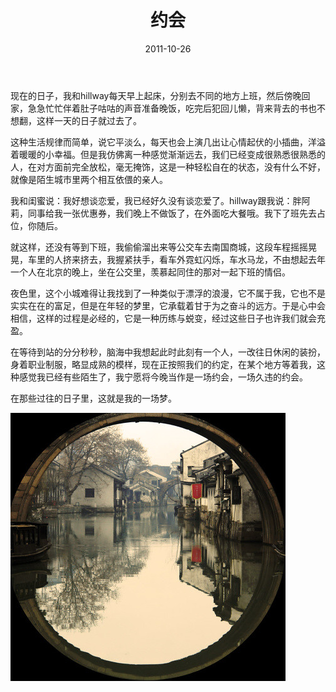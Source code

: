 ﻿---
title: "约会"
date: 2011-10-26
categories: 
  - "essay"
tags: 
  - "约会"
---

现在的日子，我和hillway每天早上起床，分别去不同的地方上班，然后傍晚回家，急急忙忙伴着肚子咕咕的声音准备晚饭，吃完后犯回儿懒，背来背去的书也不想翻，这样一天的日子就过去了。

这种生活规律而简单，说它平淡么，每天也会上演几出让心情起伏的小插曲，洋溢着暖暖的小幸福。但是我仿佛离一种感觉渐渐远去，我们已经变成很熟悉很熟悉的人，在对方面前完全放松，毫无掩饰，这是一种轻松自在的状态，没有什么不好，就像是陌生城市里两个相互依偎的亲人。

我和闺蜜说：我好想谈恋爱，我已经好久没有谈恋爱了。hillway跟我说：胖阿莉，同事给我一张优惠券，我们晚上不做饭了，在外面吃大餐哦。我下了班先去占位，你随后。

就这样，还没有等到下班，我偷偷溜出来等公交车去南国商城，这段车程摇摇晃晃，车里的人挤来挤去，我握紧扶手，看车外霓虹闪烁，车水马龙，不由想起去年一个人在北京的晚上，坐在公交里，羡慕起同住的那对一起下班的情侣。

夜色里，这个小城难得让我找到了一种类似于漂浮的浪漫，它不属于我，它也不是实实在在的富足，但是在年轻的梦里，它承载着甘于为之奋斗的远方。于是心中会相信，这样的过程是必经的，它是一种历练与蜕变，经过这些日子也许我们就会充盈。

在等待到站的分分秒秒，脑海中我想起此时此刻有一个人，一改往日休闲的装扮，身着职业制服，略显成熟的模样，现在正按照我们的约定，在某个地方等着我，这种感觉我已经有些陌生了，我宁愿将今晚当作是一场约会，一场久违的约会。

在那些过往的日子里，这就是我的一场梦。

![718a698c77a83dda4322238d1e1599eb](/images/6190387759_3d45372276_z.jpg)
